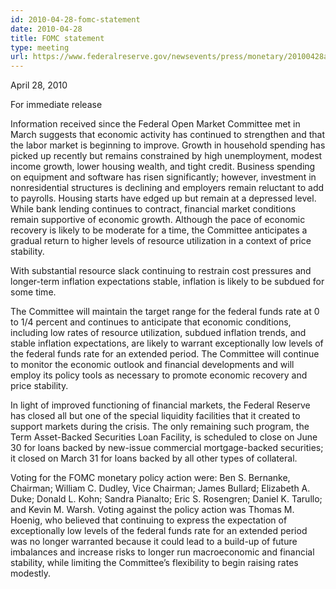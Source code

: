 ```yaml
---
id: 2010-04-28-fomc-statement
date: 2010-04-28
title: FOMC statement
type: meeting
url: https://www.federalreserve.gov/newsevents/press/monetary/20100428a.htm
---
```


April 28, 2010

For immediate release

Information received since the Federal Open Market Committee met in March suggests that economic activity has continued to strengthen and that the labor market is beginning to improve. Growth in household spending has picked up recently but remains constrained by high unemployment, modest income growth, lower housing wealth, and tight credit. Business spending on equipment and software has risen significantly; however, investment in nonresidential structures is declining and employers remain reluctant to add to payrolls. Housing starts have edged up but remain at a depressed level. While bank lending continues to contract, financial market conditions remain supportive of economic growth. Although the pace of economic recovery is likely to be moderate for a time, the Committee anticipates a gradual return to higher levels of resource utilization in a context of price stability.

With substantial resource slack continuing to restrain cost pressures and longer-term inflation expectations stable, inflation is likely to be subdued for some time.

The Committee will maintain the target range for the federal funds rate at 0 to 1/4 percent and continues to anticipate that economic conditions, including low rates of resource utilization, subdued inflation trends, and stable inflation expectations, are likely to warrant exceptionally low levels of the federal funds rate for an extended period. The Committee will continue to monitor the economic outlook and financial developments and will employ its policy tools as necessary to promote economic recovery and price stability.

In light of improved functioning of financial markets, the Federal Reserve has closed all but one of the special liquidity facilities that it created to support markets during the crisis. The only remaining such program, the Term Asset-Backed Securities Loan Facility, is scheduled to close on June 30 for loans backed by new-issue commercial mortgage-backed securities; it closed on March 31 for loans backed by all other types of collateral.

Voting for the FOMC monetary policy action were: Ben S. Bernanke, Chairman; William C. Dudley, Vice Chairman; James Bullard; Elizabeth A. Duke; Donald L. Kohn; Sandra Pianalto; Eric S. Rosengren; Daniel K. Tarullo; and Kevin M. Warsh. Voting against the policy action was Thomas M. Hoenig, who believed that continuing to express the expectation of exceptionally low levels of the federal funds rate for an extended period was no longer warranted because it could lead to a build-up of future imbalances and increase risks to longer run macroeconomic and financial stability, while limiting the Committee’s flexibility to begin raising rates modestly.